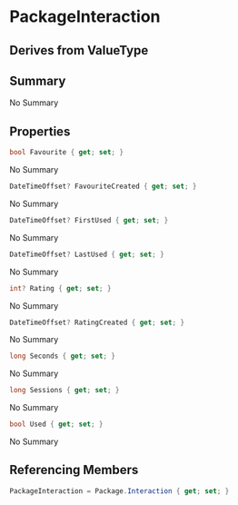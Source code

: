 # PackageInteraction

## Derives from ValueType

## Summary

No Summary
## Properties

```c#
bool Favourite { get; set; } 
```
No Summary
```c#
DateTimeOffset? FavouriteCreated { get; set; } 
```
No Summary
```c#
DateTimeOffset? FirstUsed { get; set; } 
```
No Summary
```c#
DateTimeOffset? LastUsed { get; set; } 
```
No Summary
```c#
int? Rating { get; set; } 
```
No Summary
```c#
DateTimeOffset? RatingCreated { get; set; } 
```
No Summary
```c#
long Seconds { get; set; } 
```
No Summary
```c#
long Sessions { get; set; } 
```
No Summary
```c#
bool Used { get; set; } 
```
No Summary
## Referencing Members

```c#
PackageInteraction = Package.Interaction { get; set; } 
```

